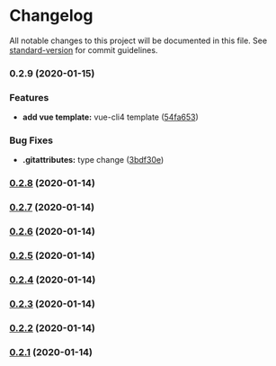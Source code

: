 # Changelog

All notable changes to this project will be documented in this file. See [standard-version](https://github.com/conventional-changelog/standard-version) for commit guidelines.

### 0.2.9 (2020-01-15)


### Features

* **add vue template:** vue-cli4 template ([54fa653](https://github.com/eilvein/spa-vue-project/commit/54fa6531857b0b020fe99a5e15befa808b26b4be))


### Bug Fixes

* **.gitattributes:** type change ([3bdf30e](https://github.com/eilvein/spa-vue-project/commit/3bdf30e79f4dfefeb9ead57a8c24d24e95174d4e))

### [0.2.8](https://git.365jiating.com/frontend/spa-vue-project/compare/v0.2.7...v0.2.8) (2020-01-14)

### [0.2.7](https://git.365jiating.com/frontend/spa-vue-project/compare/v0.2.6...v0.2.7) (2020-01-14)

### [0.2.6](https://git.365jiating.com/frontend/spa-vue-project/compare/v0.2.5...v0.2.6) (2020-01-14)

### [0.2.5](https://git.365jiating.com/frontend/spa-vue-project/compare/v0.2.4...v0.2.5) (2020-01-14)

### [0.2.4](https://git.365jiating.com/frontend/spa-vue-project/compare/v0.2.3...v0.2.4) (2020-01-14)

### [0.2.3](https://git.365jiating.com/frontend/spa-vue-project/compare/v0.2.1...v0.2.3) (2020-01-14)

### [0.2.2](https://git.365jiating.com/frontend/spa-vue-project/compare/v0.2.1...v0.2.2) (2020-01-14)

### [0.2.1](https://git.365jiating.com/frontend/spa-vue-project/compare/v0.2.2...v0.2.1) (2020-01-14)
